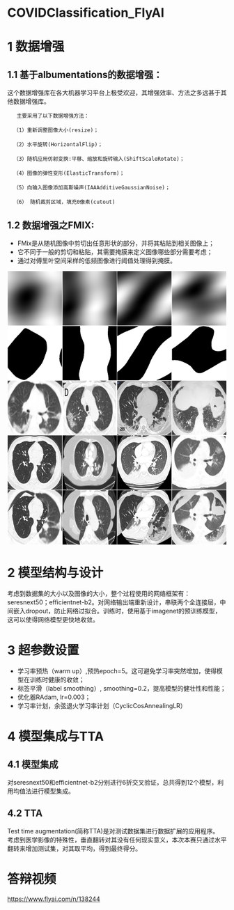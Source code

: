 # COVIDClassification_FlyAI
# 1 数据增强
## 1.1 基于albumentations的数据增强： 
 这个数据增强库在各大机器学习平台上极受欢迎，其增强效率、方法之多远甚于其他数据增强库。

       主要采用了以下数据增强方法：

      （1）重新调整图像大小(resize)；

      （2）水平旋转(HorizontalFlip)；

      （3）随机应用仿射变换:平移、缩放和旋转输入(ShiftScaleRotate)；

      （4）图像的弹性变形(ElasticTransform)；

      （5）向输入图像添加高斯噪声(IAAAdditiveGaussianNoise)；

      （6） 随机裁剪区域，填充0像素(cutout)
     
## 1.2 数据增强之FMIX:
- FMix是从随机图像中剪切出任意形状的部分，并将其粘贴到相关图像上；
- 它不同于一般的剪切和粘贴，其需要掩膜来定义图像哪些部分需要考虑；
- 通过对傅里叶空间采样的低频图像进行阈值处理得到掩膜。

![image](fmix_example.png)

# 2 模型结构与设计
  考虑到数据集的大小以及图像的大小，整个过程使用的网络框架有：seresnext50；efficientnet-b2。对网络输出端重新设计，串联两个全连接层，中间嵌入dropout，防止网络过拟合。训练时，使用基于imagenet的预训练模型，这可以使得网络模型更快地收敛。
# 3 超参数设置
- 学习率预热（warm up）,预热epoch=5。这可避免学习率突然增加，使得模型在训练时健康的收敛；
- 标签平滑（label smoothing）, smoothing=0.2，提高模型的健壮性和性能；
- 优化器RAdam, lr=0.003；
- 学习率计划，余弦退火学习率计划（CyclicCosAnnealingLR）
# 4 模型集成与TTA
## 4.1 模型集成
 对seresnext50和efficientnet-b2分别进行6折交叉验证，总共得到12个模型，利用均值法进行模型集成。
## 4.2 TTA
 Test time augmentation(简称TTA)是对测试数据集进行数据扩展的应用程序。       
考虑到医学影像的特殊性，垂直翻转对其没有任何现实意义，本次本赛只通过水平翻转来增加测试集，对其取平均，得到最终得分。
# 答辩视频
[https://www.flyai.com/n/138244
](https://www.flyai.com/n/138244
)